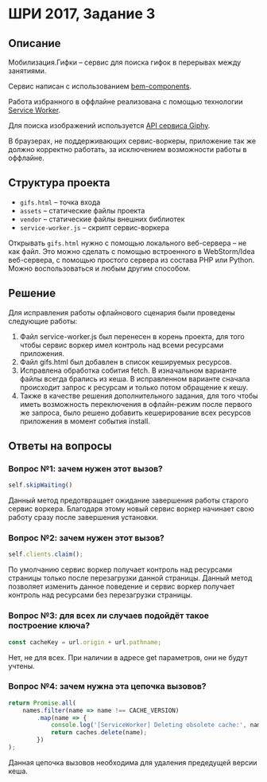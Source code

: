 # ШРИ 2017, Задание 3

## Описание

Мобилизация.Гифки – сервис для поиска гифок в перерывах между занятиями.

Сервис написан с использованием [bem-components](https://ru.bem.info/platform/libs/bem-components/5.0.0/).

Работа избранного в оффлайне реализована с помощью технологии [Service Worker](https://developer.mozilla.org/ru/docs/Web/API/Service_Worker_API/Using_Service_Workers).

Для поиска изображений используется [API сервиса Giphy](https://github.com/Giphy/GiphyAPI).

В браузерах, не поддерживающих сервис-воркеры, приложение так же должно корректно работать, 
за исключением возможности работы в оффлайне.

## Структура проекта

  * `gifs.html` – точка входа
  * `assets` – статические файлы проекта
  * `vendor` –  статические файлы внешних библиотек
  * `service-worker.js` – скрипт сервис-воркера

Открывать `gifs.html` нужно с помощью локального веб-сервера – не как файл. 
Это можно сделать с помощью встроенного в WebStorm/Idea веб-сервера, с помощью простого сервера
из состава PHP или Python. Можно воспользоваться и любым другим способом.

## Решение

Для исправления работы офлайнового сценария были проведены следующие работы:

1. Файл service-worker.js был перенесен в корень проекта, для того чтобы сервис воркер имел контроль над всеми ресурсами приложения. 
2. Файл gifs.html был добавлен в список кешируемых ресурсов.
3. Исправлена обработка собития fetch. В изначальном варианте файлы всегда брались из кеша. В исправленном варианте сначала происходит запрос к ресурсам и только потом обращение к кешу.
4. Также в качестве решения дополнительного задания, для того чтобы иметь возможность переключения в офлайн-режим после первого же запроса, было решено добавить кешерирование всех ресурсов приложения в момент события install.

## Ответы на вопросы

### Вопрос №1: зачем нужен этот вызов?

```js
self.skipWaiting()
```

Данный метод предотвращает ожидание завершения работы старого сервис воркера. Благодаря этому новый сервис воркер начинает свою работу сразу после завершения установки.

### Вопрос №2: зачем нужен этот вызов?

```js
self.clients.claim();
```

По умолчанию сервис воркер получает контроль над ресурсами страницы только после перезагрузки данной страницы. Данный метод позволяет изменить данное поведение и сервис воркер получает контроль над ресурсами без перезагрузки страницы.

### Вопрос №3: для всех ли случаев подойдёт такое построение ключа?

```js
const cacheKey = url.origin + url.pathname;
```

Нет, не для всех. При наличии в адресе get параметров, они не будут учтены.

### Вопрос №4: зачем нужна эта цепочка вызовов?

```js
return Promise.all(
    names.filter(name => name !== CACHE_VERSION)
        .map(name => {
            console.log('[ServiceWorker] Deleting obsolete cache:', name);
            return caches.delete(name);
        })
);
```

Данная цепочка вызовов необходима для удаления предедущей версии кеша.

